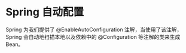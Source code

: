 # Spring 自动配置

Spring 为我们提供了 @EnableAutoConfiguration 注解，当使用了该注解，Spring 会自动地扫描本地以及依赖中的 @Configuration 等注解的类来生成 Bean。
